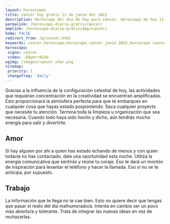 ```yaml
---
layout: horoscopos
title: cancer hoy gratis 11 de junio del 2022 
description: Horóscopo del dia de hoy para cancer. Horoscopo de hoy 11 de junio del 2022. Las predicciones de amor, trabajo, vida personal gratis.
permalink: /horoscopo-diario-gratis/cancer/
amplink: /horoscopo-diario-gratis/amp/cancer/
home: FALSE
redirect_from: /p/cancer.html
keywords: cancer,horoscopo,horoscopo cancer junio 2022,horoscopo cancer hoy,tarot cancer junio 2022,horoscopo cancer,tarot cancer hoy,horoscopo de hoy,horoscopo diario,tarot del amor,horoscopo de hoy cancer,horoscopo diario del tarot, Horoscopo de hoy cancer 11 de junio del 2022,horóscopo del día,signos zodiacales 2022, el horoscopo de hoy
horoscopo:
 signo: cancer
 video: -DQpmrrAIeU
ogimg: /images/cancer_char.png
sitemap:
 priority: 1
 changefreq: 'daily'
---
```



Gracias a la influencia de la configuración celestial de hoy, las actividades que requieran concentración en la creatividad se encuentran amplificadas. Esto proporcionará la atmósfera perfecta para que te embarques en cualquier cosa que hayas estado posponiendo. Saca cualquier proyecto que necesite tu atención. Termina toda la limpieza u organización que sea necesaria. Cuando todo haya sido hecho y dicho, aún tendrás mucha energía para salir y divertirte.

## Amor

Si hay alguien por ahí a quien has estado echando de menos y con quien todavía no has contactado, dale una oportunidad esta noche. Utiliza la energía comunicativa que sentirás y reúne tu coraje. Eso te dará un montón de inspiración para levantar el teléfono y hacer la llamada. Eso si no se te anticipa, por supuesto.

## Trabajo

La información que te llega no te cae bien. Esto no quiere decir que tengas que pasar el resto del día malhumorado/a. Intenta en cambio ser un poco más abierto/a y tolerante. Trata de integrar las nuevas ideas en vez de rechazarlas.